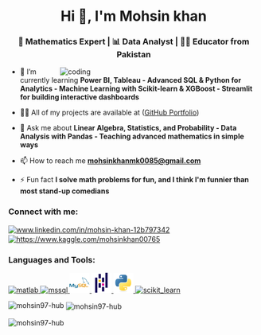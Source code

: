 <h1 align="center">Hi 👋, I'm Mohsin khan</h1>
<h3 align="center">🔢 Mathematics Expert | 📊 Data Analyst | 👨‍🏫 Educator from Pakistan</h3>

<img align="right" alt="coding" width="400" src="https://user-images.githubusercontent.com/55389276/140866485-8fb1c876-9a8f-4d6a-98dc-08c4981eaf70.gif">



- 🌱 I’m currently learning **Power BI, Tableau - Advanced SQL & Python for Analytics - Machine Learning with Scikit-learn & XGBoost - Streamlit for building interactive dashboards**

- 👨‍💻 All of my projects are available at ([GitHub Portfolio](https://github.com/Mohsin97-hub))

- 💬 Ask me about **Linear Algebra, Statistics, and Probability - Data Analysis with Pandas - Teaching advanced mathematics in simple ways**

- 📫 How to reach me **mohsinkhanmk0085@gmail.com**

- ⚡ Fun fact **I solve math problems for fun, and I think I'm funnier than most stand-up comedians**

<h3 align="left">Connect with me:</h3>
<p align="left">
<a href="https://linkedin.com/in/www.linkedin.com/in/mohsin-khan-12b797342" target="blank"><img align="center" src="https://raw.githubusercontent.com/rahuldkjain/github-profile-readme-generator/master/src/images/icons/Social/linked-in-alt.svg" alt="www.linkedin.com/in/mohsin-khan-12b797342" height="30" width="40" /></a>
<a href="https://kaggle.com/https://www.kaggle.com/mohsinkhan00765" target="blank"><img align="center" src="https://raw.githubusercontent.com/rahuldkjain/github-profile-readme-generator/master/src/images/icons/Social/kaggle.svg" alt="https://www.kaggle.com/mohsinkhan00765" height="30" width="40" /></a>
</p>

<h3 align="left">Languages and Tools:</h3>
<p align="left"> <a href="https://www.mathworks.com/" target="_blank" rel="noreferrer"> <img src="https://upload.wikimedia.org/wikipedia/commons/2/21/Matlab_Logo.png" alt="matlab" width="40" height="40"/> </a> <a href="https://www.microsoft.com/en-us/sql-server" target="_blank" rel="noreferrer"> <img src="https://www.svgrepo.com/show/303229/microsoft-sql-server-logo.svg" alt="mssql" width="40" height="40"/> </a> <a href="https://www.mysql.com/" target="_blank" rel="noreferrer"> <img src="https://raw.githubusercontent.com/devicons/devicon/master/icons/mysql/mysql-original-wordmark.svg" alt="mysql" width="40" height="40"/> </a> <a href="https://pandas.pydata.org/" target="_blank" rel="noreferrer"> <img src="https://raw.githubusercontent.com/devicons/devicon/2ae2a900d2f041da66e950e4d48052658d850630/icons/pandas/pandas-original.svg" alt="pandas" width="40" height="40"/> </a> <a href="https://www.python.org" target="_blank" rel="noreferrer"> <img src="https://raw.githubusercontent.com/devicons/devicon/master/icons/python/python-original.svg" alt="python" width="40" height="40"/> </a> <a href="https://scikit-learn.org/" target="_blank" rel="noreferrer"> <img src="https://upload.wikimedia.org/wikipedia/commons/0/05/Scikit_learn_logo_small.svg" alt="scikit_learn" width="40" height="40"/> </a> </p>

<p><img align="left" src="https://github-readme-stats.vercel.app/api/top-langs?username=mohsin97-hub&show_icons=true&locale=en&layout=compact" alt="mohsin97-hub" /></p>

<p>&nbsp;<img align="center" src="https://github-readme-stats.vercel.app/api?username=mohsin97-hub&show_icons=true&locale=en" alt="mohsin97-hub" /></p>

<p><img align="center" src="https://github-readme-streak-stats.herokuapp.com/?user=mohsin97-hub&" alt="mohsin97-hub" /></p>
